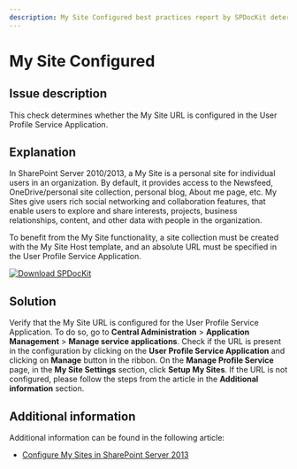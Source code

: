 ```yaml
---
description: My Site Configured best practices report by SPDocKit determines whether the My Site URL is configured in the User Profile Service Application.
---
```


# My Site Configured

## Issue description

This check determines whether the My Site URL is configured in the User Profile Service Application.

## Explanation

In SharePoint Server 2010/2013, a My Site is a personal site for individual users in an organization. By default, it provides access to the Newsfeed, OneDrive/personal site collection, personal blog, About me page, etc. My Sites give users rich social networking and collaboration features, that enable users to explore and share interests, projects, business relationships, content, and other data with people in the organization.

To benefit from the My Site functionality, a site collection must be created with the My Site Host template, and an absolute URL must be specified in the User Profile Service Application.

[![Download SPDocKit](/img/spdockit-download.png)](http://bit.ly/2US0Zna)

## Solution

Verify that the My Site URL is configured for the User Profile Service Application. To do so, go to **Central Administration** &gt; **Application Management** &gt; **Manage service applications**. Check if the URL is present in the configuration by clicking on the **User Profile Service Application** and clicking on **Manage** button in the ribbon. On the **Manage Profile Service** page, in the **My Site Settings** section, click **Setup My Sites**. If the URL is not configured, please follow the steps from the article in the **Additional information** section.

## Additional information

Additional information can be found in the following article:

* [Configure My Sites in SharePoint Server 2013](https://technet.microsoft.com/en-us/library/ee624362.aspx)

